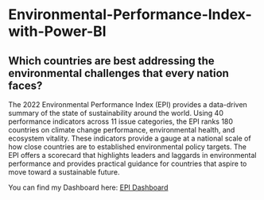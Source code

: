 # Environmental-Performance-Index-with-Power-BI 

## Which countries are best addressing the environmental challenges that every nation faces? 

The 2022 Environmental Performance Index (EPI) provides a data-driven summary of the state of sustainability around the world. Using 40 performance indicators across 11 issue categories, the EPI ranks 180 countries on climate change performance, environmental health, and ecosystem vitality. These indicators provide a gauge at a national scale of how close countries are to established environmental policy targets. The EPI offers a scorecard that highlights leaders and laggards in environmental performance and provides practical guidance for countries that aspire to move toward a sustainable future.

You can find my Dashboard here: [EPI Dashboard](https://app.powerbi.com/view?r=eyJrIjoiNDMzNzhkNzEtMDFiMS00YmE0LTk4YmEtZGRlMmYzZWMwMDkzIiwidCI6IjdlMWM0MDhjLTkyNDItNDcyYS05NmI4LWQzZjczZWQzYWQyZiJ9)
